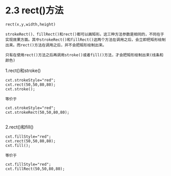 # 2.3 rect()方法

```
rect(x,y,width,height)

strokeRect()、fillRect()和rect()都可以画矩形。这三种方法参数是相同的，不同在于实现效果方面。其中strokeRect()和fillRect()这两个方法在调用之后，会立即把矩形绘制出来。而rect()方法在调用之后，并不会把矩形绘制出来。

只有在使用rect()方法之后再调用stroke()或者fill()方法，才会把矩形绘制出来(线条和颜色)
```



1.rect()和stroke()

```
cxt.strokeStyle="red";
cxt.rect(50,50,80,80);
cxt.stroke();

等价于

cxt.strokeStyle="red";
cxt.strokeRect(50,50,80,80);


```

2.rect()和fill()

```
cxt.fillStyle="red";
cxt.rect(50,50,80,80);
cxt.fill();

等价于

cxt.fillStyle="red";
cxt.fillRect(50,50,80,80);


```

